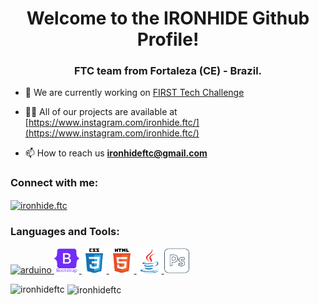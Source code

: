 <h1 align="center">Welcome to the IRONHIDE Github Profile!</h1>
<h3 align="center">FTC team from Fortaleza (CE) - Brazil.</h3>

- 🔭 We are currently working on [FIRST Tech Challenge](https://www.firstinspires.org/robotics/ftc)

- 👨‍💻 All of our projects are available at [https://www.instagram.com/ironhide.ftc/](https://www.instagram.com/ironhide.ftc/)

- 📫 How to reach us **ironhideftc@gmail.com**

<h3 align="left">Connect with me:</h3>
<p align="left">
<a href="https://instagram.com/ironhide.ftc" target="blank"><img align="center" src="https://raw.githubusercontent.com/rahuldkjain/github-profile-readme-generator/master/src/images/icons/Social/instagram.svg" alt="ironhide.ftc" height="30" width="40" /></a>
</p>

<h3 align="left">Languages and Tools:</h3>
<p align="left"> <a href="https://www.arduino.cc/" target="_blank" rel="noreferrer"> <img src="https://cdn.worldvectorlogo.com/logos/arduino-1.svg" alt="arduino" width="40" height="40"/> </a> <a href="https://getbootstrap.com" target="_blank" rel="noreferrer"> <img src="https://raw.githubusercontent.com/devicons/devicon/master/icons/bootstrap/bootstrap-plain-wordmark.svg" alt="bootstrap" width="40" height="40"/> </a> <a href="https://www.w3schools.com/css/" target="_blank" rel="noreferrer"> <img src="https://raw.githubusercontent.com/devicons/devicon/master/icons/css3/css3-original-wordmark.svg" alt="css3" width="40" height="40"/> </a> <a href="https://www.w3.org/html/" target="_blank" rel="noreferrer"> <img src="https://raw.githubusercontent.com/devicons/devicon/master/icons/html5/html5-original-wordmark.svg" alt="html5" width="40" height="40"/> </a> <a href="https://www.java.com" target="_blank" rel="noreferrer"> <img src="https://raw.githubusercontent.com/devicons/devicon/master/icons/java/java-original.svg" alt="java" width="40" height="40"/> </a> <a href="https://www.photoshop.com/en" target="_blank" rel="noreferrer"> <img src="https://raw.githubusercontent.com/devicons/devicon/master/icons/photoshop/photoshop-line.svg" alt="photoshop" width="40" height="40"/> </a> </p>

<p><img align="left" src="https://github-readme-stats.vercel.app/api/top-langs?username=ironhideftc&show_icons=true&locale=en&layout=compact" alt="ironhideftc" /></p>

<p>&nbsp;<img align="center" src="https://github-readme-stats.vercel.app/api?username=ironhideftc&show_icons=true&locale=en" alt="ironhideftc" /></p>

